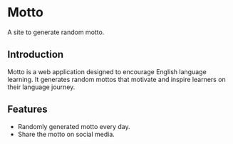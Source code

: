 # Motto

A site to generate random motto.

## Introduction

Motto is a web application designed to encourage English language learning. It generates random mottos that motivate and inspire learners on their language journey.

## Features

- Randomly generated motto every day.
- Share the motto on social media.
